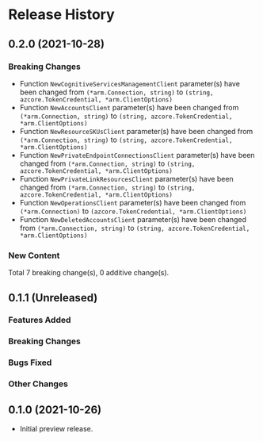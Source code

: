 # Release History

## 0.2.0 (2021-10-28)
### Breaking Changes

- Function `NewCognitiveServicesManagementClient` parameter(s) have been changed from `(*arm.Connection, string)` to `(string, azcore.TokenCredential, *arm.ClientOptions)`
- Function `NewAccountsClient` parameter(s) have been changed from `(*arm.Connection, string)` to `(string, azcore.TokenCredential, *arm.ClientOptions)`
- Function `NewResourceSKUsClient` parameter(s) have been changed from `(*arm.Connection, string)` to `(string, azcore.TokenCredential, *arm.ClientOptions)`
- Function `NewPrivateEndpointConnectionsClient` parameter(s) have been changed from `(*arm.Connection, string)` to `(string, azcore.TokenCredential, *arm.ClientOptions)`
- Function `NewPrivateLinkResourcesClient` parameter(s) have been changed from `(*arm.Connection, string)` to `(string, azcore.TokenCredential, *arm.ClientOptions)`
- Function `NewOperationsClient` parameter(s) have been changed from `(*arm.Connection)` to `(azcore.TokenCredential, *arm.ClientOptions)`
- Function `NewDeletedAccountsClient` parameter(s) have been changed from `(*arm.Connection, string)` to `(string, azcore.TokenCredential, *arm.ClientOptions)`

### New Content


Total 7 breaking change(s), 0 additive change(s).


## 0.1.1 (Unreleased)

### Features Added

### Breaking Changes

### Bugs Fixed

### Other Changes

## 0.1.0 (2021-10-26)

- Initial preview release.

